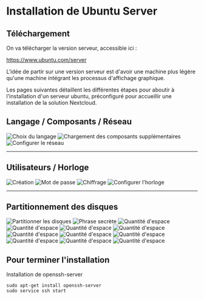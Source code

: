 # Installation de Ubuntu Server

## Téléchargement
On va télécharger la version serveur, accessible ici :

https://www.ubuntu.com/server

L'idée de partir sur une version serveur est d'avoir une machine plus légère
qu'une machine intégrant les processus d'affichage graphique.

Les pages suivantes détaillent les différentes étapes 
pour aboutir à l'installation d'un serveur ubuntu,
préconfiguré pour accueillir une installation de la solution Nextcloud.

## Langage / Composants / Réseau

![Choix du langage](./1.png)
![Chargement des composants supplémentaires](./2.png)
![Configurer le réseau](./3.png)

-----------

## Utilisateurs / Horloge

![Création](./4.png)
![Mot de passe](./5.png)
![Chiffrage](./6.png)
![Configurer l'horloge](./7.png)

-----------

## Partitionnement des disques

![Partitionner les disques](./8.png)
![Phrase secrète](./9.png)
![Quantité d'espace](./10.png)
![Quantité d'espace](./11.png)
![Quantité d'espace](./12.png)
![Quantité d'espace](./13.png)
![Quantité d'espace](./14.png)
![Quantité d'espace](./15.png)
![Quantité d'espace](./16.png)
![Quantité d'espace](./10.png)
![Quantité d'espace](./10.png)
![Quantité d'espace](./10.png)
## Pour terminer l'installation

Installation de openssh-server

    sudo apt-get install openssh-server
    sudo service ssh start

